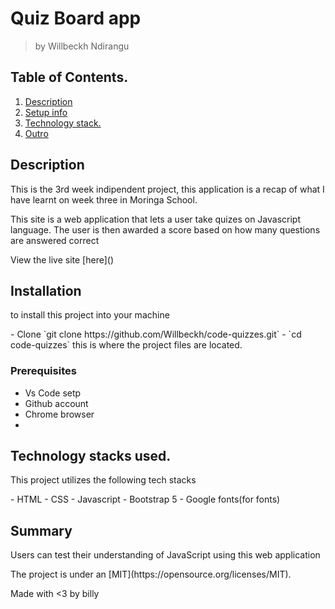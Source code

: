 # Quiz Board app
> by Willbeckh Ndirangu

## Table of Contents.
1. [Description](#description)
2. [Setup info](#installation)
3. [Technology stack.](#technology)
4. [Outro](#summary)

## Description
<p>This is the 3rd week indipendent project, this application is a recap of what I have learnt on week three in Moringa School.</p>
<p>This site is a web application that lets a user take quizes on Javascript language.
The user is then awarded a score based on how many questions are answered correct</p>
<p> View the live site [here]()</p>

## Installation
 <p>to install this project into your machine</p>
 - Clone `git clone https://github.com/Willbeckh/code-quizzes.git`
 - `cd code-quizzes` this is where the project files are located.
 
 ### Prerequisites
 - Vs Code setp
 - Github account
 - Chrome browser
 - 
 
## Technology stacks used.
<p>This project utilizes the following tech stacks</p>
- HTML
- CSS
- Javascript
- Bootstrap 5
- Google fonts(for fonts)


## Summary
<p>Users can test their understanding of JavaScript using this web application</p>
The project is under an [MIT](https://opensource.org/licenses/MIT).

<p>Made with <3 by billy<p>
